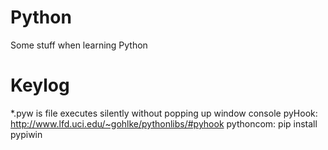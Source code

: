 # Python

Some stuff when learning Python

# Keylog
*.pyw is file executes silently without popping up window console
pyHook: http://www.lfd.uci.edu/~gohlke/pythonlibs/#pyhook
pythoncom: pip install pypiwin